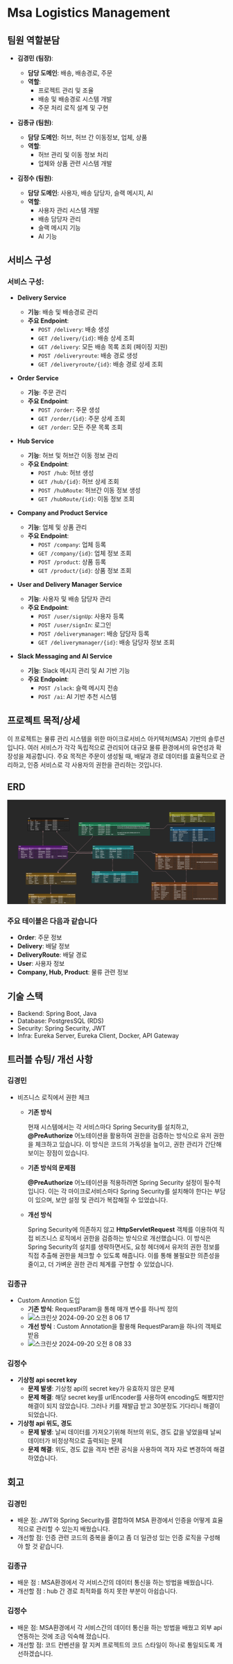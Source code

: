 # Msa Logistics Management

## 팀원 역할분담

- **김경민 (팀장)**:
    - **담당 도메인**: 배송, 배송경로, 주문
    - **역할**:
        - 프로젝트 관리 및 조율
        - 배송 및 배송경로 시스템 개발
        - 주문 처리 로직 설계 및 구현

- **김종규 (팀원)**:
    - **담당 도메인**: 허브, 허브 간 이동정보, 업체, 상품
    - **역할**:
        - 허브 관리 및 이동 정보 처리
        - 업체와 상품 관련 시스템 개발

- **김정수 (팀원)**:
    - **담당 도메인**: 사용자, 배송 담당자, 슬랙 메시지, AI
    - **역할**:
        - 사용자 관리 시스템 개발
        - 배송 담당자 관리
        - 슬랙 메시지 기능
        - AI 기능

## 서비스 구성

### 서비스 구성:
- **Delivery Service**
    - **기능**: 배송 및 배송경로 관리
    - **주요 Endpoint**:
      - `POST /delivery`: 배송 생성
      - `GET /delivery/{id}`: 배송 상세 조회
      - `GET /delivery`: 모든 배송 목록 조회 (페이징 지원)
      - `POST /deliveryroute`: 배송 경로 생성
      - `GET /deliveryroute/{id}`: 배송 경로 상세 조회

- **Order Service**
    - **기능**: 주문 관리
    - **주요 Endpoint**:
      - `POST /order`: 주문 생성
      - `GET /order/{id}`: 주문 상세 조회
      - `GET /order`: 모든 주문 목록 조회

- **Hub Service**
    - **기능**: 허브 및 허브간 이동 정보 관리
    - **주요 Endpoint**:
      - `POST /hub`: 허브 생성
      - `GET /hub/{id}`: 허브 상세 조회
      - `POST /hubRoute`: 허브간 이동 정보 생성
      - `GET /hubRoute/{id}`: 이동 정보 조회

- **Company and Product Service**
    - **기능**: 업체 및 상품 관리
    - **주요 Endpoint**:
      - `POST /company`: 업체 등록
      - `GET /company/{id}`: 업체 정보 조회
      - `POST /product`: 상품 등록
      - `GET /product/{id}`: 상품 정보 조회

- **User and Delivery Manager Service**
    - **기능**: 사용자 및 배송 담당자 관리
    - **주요 Endpoint**:
      - `POST /user/signUp`: 사용자 등록
      - `POST /user/signIn`: 로그인
      - `POST /deliverymanager`: 배송 담당자 등록
      - `GET /deliverymanager/{id}`: 배송 담당자 정보 조회

- **Slack Messaging and AI Service**
    - **기능**: Slack 메시지 관리 및 AI 기반 기능
    - **주요 Endpoint**:
      - `POST /slack`: 슬랙 메시지 전송
      - `POST /ai`: AI 기반 추천 시스템

## 프로젝트 목적/상세

이 프로젝트는 물류 관리 시스템을 위한 마이크로서비스 아키텍처(MSA) 기반의 솔루션입니다. 
여러 서비스가 각각 독립적으로 관리되어 대규모 물류 환경에서의 유연성과 확장성을 제공합니다. 
주요 목적은 주문이 생성될 때, 배달과 경로 데이터를 효율적으로 관리하고, 인증 서비스로 각 사용자의 권한을 관리하는 것입니다.

## ERD

![물류_관리_ERD.png](assets/물류_관리_ERD.png)

### 주요 테이블은 다음과 같습니다

- **Order**: 주문 정보
- **Delivery**: 배달 정보
- **DeliveryRoute**: 배달 경로
- **User**: 사용자 정보
- **Company, Hub, Product**: 물류 관련 정보

## 기술 스택

- Backend: Spring Boot, Java
- Database: PostgresSQL (RDS)
- Security: Spring Security, JWT
- Infra: Eureka Server, Eureka Client, Docker, API Gateway

## 트러블 슈팅/ 개선 사항
### 김경민
- 비즈니스 로직에서 권한 체크

    - **기존 방식**

        현재 시스템에서는 각 서비스마다 Spring Security를 설치하고, **@PreAuthorize** 어노테이션을 활용하여 권한을 검증하는 방식으로 유저 권한을 체크하고 있습니다. 이 방식은 코드의 가독성을 높이고, 권한 관리가 간단해 보이는 장점이 있습니다.

    - **기존 방식의 문제점**

        **@PreAuthorize** 어노테이션을 적용하려면 Spring Security 설정이 필수적입니다. 이는 각 마이크로서비스마다 Spring Security를 설치해야 한다는 부담이 있으며, 보안 설정 및 관리가 복잡해질 수 있었습니다.

    - **개선 방식**

        Spring Security에 의존하지 않고 **HttpServletRequest** 객체를 이용하여 직접 비즈니스 로직에서 권한을 검증하는 방식으로 개선했습니다. 이 방식은 Spring Security의 설치를 생략하면서도, 요청 헤더에서 유저의 권한 정보를 직접 추출해 권한을 체크할 수 있도록 해줍니다. 이를 통해 불필요한 의존성을 줄이고, 더 가벼운 권한 관리 체계를 구현할 수 있었습니다.

### 김종규
- Custom Annotion 도입 
    - **기존 방식**: RequestParam을 통해 매개 변수를 하나씩 정의
    - ![스크린샷 2024-09-20 오전 8 06 17](https://github.com/user-attachments/assets/608ef82e-f505-4469-9349-13cfa5fd2a6b)
    - **개선 방식** : Custom Annotation을 활용해 RequestParam을 하나의 객체로 받음
    - ![스크린샷 2024-09-20 오전 8 08 33](https://github.com/user-attachments/assets/b1da80d8-9e7c-4a53-ba5f-6d9b6c2e8635)

### 김정수
- **기상청 api secret key**
  - **문제 발생**: 기상청 api의 secret key가 유효하지 않은 문제
  - **문제 해결**: 해당 secret key를 urlEncoder를 사용하여 encoding도 해봤지만 해결이 되지 않았습니다. 그러나 키를 재발급 받고 30분정도 기다리니 해결이 되었습니다.
- **기상청 api 위도, 경도**
  - **문제 발생**: 날씨 데이터를 가져오기위해 허브의 위도, 경도 값을 넣었을때 날씨 데이터가 비정상적으로 출력되는 문제
  - **문제 해결**: 위도, 경도 값을 격자 변환 공식을 사용하여 격자 자로 변경하여 해결하였습니다.

## 회고
### 김경민
- 배운 점: JWT와 Spring Security를 결합하여 MSA 환경에서 인증을 어떻게 효율적으로 관리할 수 있는지 배웠습니다.
- 개선할 점: 인증 관련 코드의 중복을 줄이고 좀 더 일관성 있는 인증 로직을 구성해야 할 것 같습니다.

### 김종규
- 배운 점 : MSA환경에서 각 서비스간의 데이터 통신을 하는 방법을 배웠습니다. 
- 개선할 점 : hub 간 경로 최적화를 하지 못한 부분이 아쉽습니다.

### 김정수
- 배운 점: MSA환경에서 각 서비스간의 데이터 통신을 하는 방법을 배웠고 외부 api연동하는 것에 조금 익숙해 졌습니다.
- 개선할 점: 코드 컨벤션을 잘 지켜 프로젝트의 코드 스타일이 하나로 통일되도록 개선하겠습니다.
